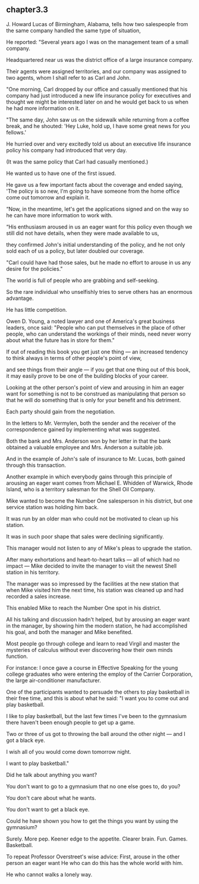 
chapter3.3
---
J. Howard Lucas of Birmingham, Alabama, tells how two salespeople from the same company handled the same type of situation,

He reported: "Several years ago I was on the management team of a small company.

Headquartered near us was the district office of a large insurance company.

Their agents were assigned territories, and our company was assigned to two agents, whom I shall refer to as Carl and John.

"One morning, Carl dropped by our office and casually mentioned that his company had just introduced a new life insurance policy for executives and thought we might be interested later on and he would get back to us when he had more information on it.

"The same day, John saw us on the sidewalk while returning from a coffee break, and he shouted: 'Hey Luke, hold up, I have some great news for you fellows.'

He hurried over and very excitedly told us about an executive life insurance policy his company had introduced that very day.

(It was the same policy that Carl had casually mentioned.)

He wanted us to have one of the first issued.

He gave us a few important facts about the coverage and ended saying, 'The policy is so new, I'm going to have someone from the home office come out tomorrow and explain it.

“Now, in the meantime, let's get the applications signed and on the way so he can have more information to work with.

“His enthusiasm aroused in us an eager want for this policy even though we still did not have details, when they were made available to us,

they confirmed John's initial understanding of the policy, and he not only sold each of us a policy, but later doubled our coverage.

"Carl could have had those sales, but he made no effort to arouse in us any desire for the policies."

The world is full of people who are grabbing and self-seeking.

So the rare individual who unselfishly tries to serve others has an enormous advantage.

He has little competition.

Owen D. Young, a noted lawyer and one of America's great business leaders, once said: "People who can put themselves in the place of other people, who can understand the workings of their minds, need never worry about what the future has in store for them."

If out of reading this book you get just one thing — an increased tendency to think always in terms of other people's point of view,

and see things from their angle — if you get that one thing out of this book, it may easily prove to be one of the building blocks of your career.

Looking at the other person's point of view and arousing in him an eager want for something is not to be construed as manipulating that person so that he will do something that is only for your benefit and his detriment.

Each party should gain from the negotiation.

In the letters to Mr. Vermylen, both the sender and the receiver of the correspondence gained by implementing what was suggested.

Both the bank and Mrs. Anderson won by her letter in that the bank obtained a valuable employee and Mrs. Anderson a suitable job.

And in the example of John's sale of insurance to Mr. Lucas, both gained through this transaction.

Another example in which everybody gains through this principle of arousing an eager want comes from Michael E. Whidden of Warwick, Rhode Island, who is a territory salesman for the Shell Oil Company.

Mike wanted to become the Number One salesperson in his district, but one service station was holding him back.

It was run by an older man who could not be motivated to clean up his station.

It was in such poor shape that sales were declining significantly.

This manager would not listen to any of Mike's pleas to upgrade the station.

After many exhortations and heart-to-heart talks — all of which had no impact — Mike decided to invite the manager to visit the newest Shell station in his territory.

The manager was so impressed by the facilities at the new station that when Mike visited him the next time, his station was cleaned up and had recorded a sales increase.

This enabled Mike to reach the Number One spot in his district.

All his talking and discussion hadn't helped, but by arousing an eager want in the manager, by showing him the modern station, he had accomplished his goal, and both the manager and Mike benefited.

Most people go through college and learn to read Virgil and master the mysteries of calculus without ever discovering how their own minds function.

For instance: I once gave a course in Effective Speaking for the young college graduates who were entering the employ of the Carrier Corporation, the large air-conditioner manufacturer.

One of the participants wanted to persuade the others to play basketball in their free time, and this is about what he said: "I want you to come out and play basketball.

I like to play basketball, but the last few times I've been to the gymnasium there haven't been enough people to get up a game.

Two or three of us got to throwing the ball around the other night — and I got a black eye.

I wish all of you would come down tomorrow night.

I want to play basketball."

Did he talk about anything you want?

You don't want to go to a gymnasium that no one else goes to, do you?

You don't care about what he wants.

You don't want to get a black eye.

Could he have shown you how to get the things you want by using the gymnasium?

Surely. More pep. Keener edge to the appetite. Clearer brain. Fun. Games. Basketball.

To repeat Professor Overstreet's wise advice: First, arouse in the other person an eager want He who can do this has the whole world with him.

He who cannot walks a lonely way.